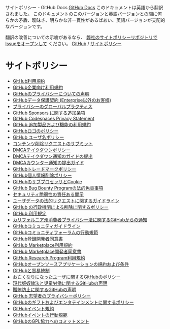 サイトポリシー - GitHub Docs
[GitHub Docs](/ja)
このドキュメントは英語から翻訳されました。 このドキュメントのこのバージョンと英語バージョンとの間に何らかの矛盾、曖昧さ、明らかな非一貫性があるばあい、英語バージョンが支配的なバージョンです。

翻訳の改善についての示唆があるなら、
[弊社のサイトポリシーリポジトリでIssueをオープンして](https://github.com/github/site-policy/issues)
ください。
[GitHub](/ja/github)
/
[サイトポリシー](/ja/github/site-policy)

# サイトポリシー
- [GitHub利用規約](/ja/github/site-policy/github-terms-of-service)
- [GitHub企業向け利用規約](/ja/github/site-policy/github-corporate-terms-of-service)
- [GitHubのプライバシーについての声明](/ja/github/site-policy/github-privacy-statement)
- [GitHubデータ保護契約 (Enterprise以外のお客様)](/ja/github/site-policy/github-data-protection-agreement-non-enterprise-customers)
- [プライバシーのグローバルプラクティス](/ja/github/site-policy/global-privacy-practices)
- [GitHub Sponsors に関する追加条項](/ja/github/site-policy/github-sponsors-additional-terms)
- [GitHub Codespaces Privacy Statement](/ja/github/site-policy/github-codespaces-privacy-statement)
- [GitHub 追加製品および機能の利用規約](/ja/github/site-policy/github-terms-for-additional-products-and-features)
- [GitHubロゴのポリシー](/ja/github/site-policy/github-logo-policy)
- [GitHub ユーザ名ポリシー](/ja/github/site-policy/github-username-policy)
- [コンテンツ削除リクエストのサブミット](/ja/github/site-policy/submitting-content-removal-requests)
- [DMCAテイクダウンポリシー](/ja/github/site-policy/dmca-takedown-policy)
- [DMCAテイクダウン通知のガイドの提出](/ja/github/site-policy/guide-to-submitting-a-dmca-takedown-notice)
- [DMCAカウンター通知の提出ガイド](/ja/github/site-policy/guide-to-submitting-a-dmca-counter-notice)
- [GitHubトレードマークポリシー](/ja/github/site-policy/github-trademark-policy)
- [GitHub個人情報削除ポリシー](/ja/github/site-policy/github-private-information-removal-policy)
- [GitHubのサブプロセッサとCookie](/ja/github/site-policy/github-subprocessors-and-cookies)
- [GitHub Bug Bounty Programの法的免責事項](/ja/github/site-policy/github-bug-bounty-program-legal-safe-harbor)
- [セキュリティ脆弱性の責任ある開示](/ja/github/site-policy/responsible-disclosure-of-security-vulnerabilities)
- [ユーザデータの法的リクエストに関するガイドライン](/ja/github/site-policy/guidelines-for-legal-requests-of-user-data)
- [GitHub の行政機関による削除に関するポリシー](/ja/github/site-policy/github-government-takedown-policy)
- [GitHub 利用規定](/ja/github/site-policy/github-acceptable-use-policies)
- [カリフォルニア州消費者プライバシー法に関するGitHubからの通知](/ja/github/site-policy/githubs-notice-about-the-california-consumer-privacy-act)
- [GitHubコミュニティガイドライン](/ja/github/site-policy/github-community-guidelines)
- [GitHubコミュニティフォーラムの行動規範](/ja/github/site-policy/github-community-forum-code-of-conduct)
- [GitHub登録開発者同意書](/ja/github/site-policy/github-registered-developer-agreement)
- [GitHub Marketplace利用規約](/ja/github/site-policy/github-marketplace-terms-of-service)
- [GitHub Marketplace開発者同意書](/ja/github/site-policy/github-marketplace-developer-agreement)
- [GitHub Research Program利用規約](/ja/github/site-policy/github-research-program-terms)
- [GitHubオープンソースアプリケーションの規約および条件](/ja/github/site-policy/github-open-source-applications-terms-and-conditions)
- [GitHubと貿易統制](/ja/github/site-policy/github-and-trade-controls)
- [お亡くなりになったユーザに関するGitHubのポリシー](/ja/github/site-policy/github-deceased-user-policy)
- [現代版奴隷法と児童労働に関するGitHubの声明](/ja/github/site-policy/github-statement-against-modern-slavery-and-child-labor)
- [贈賄防止に関するGitHubの声明](/ja/github/site-policy/github-anti-bribery-statement)
- [GitHub 志望者のプライバシーポリシー](/ja/github/site-policy/github-candidate-privacy-policy)
- [GitHubのギフトおよびエンタテインメントに関するポリシー](/ja/github/site-policy/github-gifts-and-entertainment-policy)
- [GitHubイベント規約](/ja/github/site-policy/github-event-terms)
- [GitHubイベントの行動規範](/ja/github/site-policy/github-event-code-of-conduct)
- [GitHubのGPL協力へのコミットメント](/ja/github/site-policy/github-gpl-cooperation-commitment)
